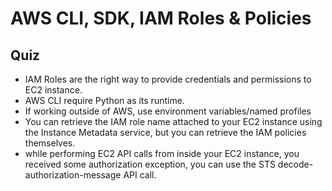 # AWS CLI, SDK, IAM Roles & Policies

## Quiz

- IAM Roles are the right way to provide credentials and permissions to EC2 instance.
- AWS CLI require Python as its runtime.
- If working outside of AWS, use environment variables/named profiles
- You can retrieve the IAM role name attached to your EC2 instance using the Instance Metadata service, but you can retrieve the IAM policies themselves.
- while performing EC2 API calls from inside your EC2 instance, you received some authorization exception,  you can use the STS decode-authorization-message API call.